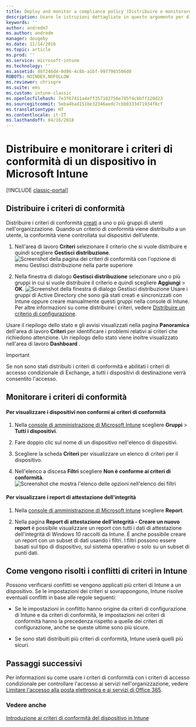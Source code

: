 ```yaml
---
title: Deploy and monitor a compliance policy (Distribuire e monitorare criteri di conformità)
description: Usare le istruzioni dettagliate in questo argomento per distribuire e monitorare i criteri di conformità del dispositivo.
keywords: ''
author: andredm7
ms.author: andredm
manager: dougeby
ms.date: 11/14/2016
ms.topic: article
ms.prod: ''
ms.service: microsoft-intune
ms.technology: ''
ms.assetid: d8f246d4-0d86-4c8b-a1bf-9977985506d8
ROBOTS: NOINDEX,NOFOLLOW
ms.reviewer: chrisgre
ms.suite: ems
ms.custom: intune-classic
ms.openlocfilehash: 7e3f67411a4eff357102756e785f4cbbff120d23
ms.sourcegitcommit: 5eba4bad151be32346aedc7cbb0333d71934f8cf
ms.translationtype: HT
ms.contentlocale: it-IT
ms.lasthandoff: 04/16/2018
---
```

# <a name="deploy-and-monitor-a-device-compliance-policy-in-microsoft-intune"></a>Distribuire e monitorare i criteri di conformità di un dispositivo in Microsoft Intune

[!INCLUDE [classic-portal](../includes/classic-portal.md)]

## <a name="deploy-a-compliance-policy"></a>Distribuire i criteri di conformità
Distribuire i criteri di conformità [creati](create-a-device-compliance-policy-in-microsoft-intune.md) a uno o più gruppi di utenti nell'organizzazione. Quando un criterio di conformità viene distribuito a un utente, la conformità viene controllata sui dispositivi dell’utente.

1.  Nell'area di lavoro **Criteri** selezionare il criterio che si vuole distribuire e quindi scegliere **Gestisci distribuzione**.
![Screenshot della pagina dei criteri di conformità con l'opzione di menu Gestisci distribuzione nella parte superiore](./media/intune-sa-3c-deploy-compliance-policy2.png)

2.  Nella finestra di dialogo **Gestisci distribuzione** selezionare uno o più gruppi in cui si vuole distribuire il criterio e quindi scegliere **Aggiungi** > **OK**.
![Screenshot della finestra di dialogo Gestisci distribuzione](./media/intune-sa-3d-deploy-compliance-policy3-Manage.png) Usare i gruppi di Active Directory che sono già stati creati e sincronizzati con Intune oppure creare manualmente questi gruppi nella console di Intune. Per altre informazioni su come distribuire i criteri, vedere [Distribuire un criterio di configurazione](manage-settings-and-features-on-your-devices-with-microsoft-intune-policies.md).

Usare il riepilogo dello stato e gli avvisi visualizzati nella pagina **Panoramica** dell'area di lavoro **Criteri** per identificare i problemi relativi ai criteri che richiedono attenzione. Un riepilogo dello stato viene inoltre visualizzato nell'area di lavoro **Dashboard** .

> [!IMPORTANT]
> Se non sono stati distribuiti i criteri di conformità e abilitati i criteri di accesso condizionale di Exchange, a tutti i dispositivi di destinazione verrà consentito l'accesso.

## <a name="monitor-the-compliance-policy"></a>Monitorare i criteri di conformità

#### <a name="to-view-devices-that-do-not-conform-to-a-compliance-policy"></a>Per visualizzare i dispositivi non conformi ai criteri di conformità

1.  Nella [console di amministrazione di Microsoft Intune](https://manage.microsoft.com) scegliere **Gruppi** > **Tutti i dispositivi**.

2.  Fare doppio clic sul nome di un dispositivo nell'elenco di dispositivi.

3.  Scegliere la scheda **Criteri** per visualizzare un elenco di criteri per il dispositivo.

4.  Nell'elenco a discesa **Filtri** scegliere **Non è conforme ai criteri di conformità**.
![Screenshot che mostra l'elenco delle opzioni nell'elenco dei filtri](./media/intune-sa-3e-view-device-noncompliance.png)

#### <a name="to-view-the-health-attestation-reports"></a>Per visualizzare i report di attestazione dell'integrità

1.  Nella [console di amministrazione di Microsoft Intune](https://manage.microsoft.com) scegliere **Report**.

2.  Nella pagina **Report di attestazione dell'integrità - Creare un nuovo report** è possibile visualizzare un report con tutti i dati di attestazione dell'integrità di Windows 10 raccolti da Intune. È anche possibile creare un report con un subset di dati usando i filtri. I filtri possono essere basati sul tipo di dispositivo, sul sistema operativo o solo su un subset di punti dati.

## <a name="how-intune-resolves-policy-conflicts"></a>Come vengono risolti i conflitti di criteri in Intune
Possono verificarsi conflitti se vengono applicati più criteri di Intune a un dispositivo. Se le impostazioni dei criteri si sovrappongono, Intune risolve eventuali conflitti in base alle regole seguenti:

-   Se le impostazioni in conflitto hanno origine da criteri di configurazione di Intune e da criteri di conformità, le impostazioni nei criteri di conformità hanno la precedenza rispetto a quelle dei criteri di configurazione, anche se queste ultime sono più sicure.

-   Se sono stati distribuiti più criteri di conformità, Intune userà quelli più sicuri.

## <a name="next-steps"></a>Passaggi successivi
Per informazioni su come usare i criteri di conformità con i criteri di accesso condizionale per controllare l'accesso ai servizi nell'organizzazione, vedere [Limitare l'accesso alla posta elettronica e ai servizi di Office 365](restrict-access-to-email-and-o365-services-with-microsoft-intune.md).


### <a name="see-also"></a>Vedere anche
[Introduzione ai criteri di conformità del dispositivo in Intune](introduction-to-device-compliance-policies-in-microsoft-intune.md)
